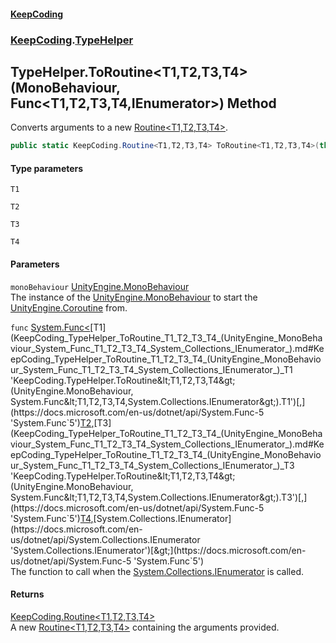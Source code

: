 #### [KeepCoding](index.md 'index')
### [KeepCoding](KeepCoding.md 'KeepCoding').[TypeHelper](KeepCoding_TypeHelper.md 'KeepCoding.TypeHelper')
## TypeHelper.ToRoutine&lt;T1,T2,T3,T4&gt;(MonoBehaviour, Func&lt;T1,T2,T3,T4,IEnumerator&gt;) Method
Converts arguments to a new [Routine&lt;T1,T2,T3,T4&gt;](KeepCoding_Routine_T1_T2_T3_T4_.md 'KeepCoding.Routine&lt;T1,T2,T3,T4&gt;').  
```csharp
public static KeepCoding.Routine<T1,T2,T3,T4> ToRoutine<T1,T2,T3,T4>(this UnityEngine.MonoBehaviour monoBehaviour, System.Func<T1,T2,T3,T4,System.Collections.IEnumerator> func);
```
#### Type parameters
<a name='KeepCoding_TypeHelper_ToRoutine_T1_T2_T3_T4_(UnityEngine_MonoBehaviour_System_Func_T1_T2_T3_T4_System_Collections_IEnumerator_)_T1'></a>
`T1`  
  
<a name='KeepCoding_TypeHelper_ToRoutine_T1_T2_T3_T4_(UnityEngine_MonoBehaviour_System_Func_T1_T2_T3_T4_System_Collections_IEnumerator_)_T2'></a>
`T2`  
  
<a name='KeepCoding_TypeHelper_ToRoutine_T1_T2_T3_T4_(UnityEngine_MonoBehaviour_System_Func_T1_T2_T3_T4_System_Collections_IEnumerator_)_T3'></a>
`T3`  
  
<a name='KeepCoding_TypeHelper_ToRoutine_T1_T2_T3_T4_(UnityEngine_MonoBehaviour_System_Func_T1_T2_T3_T4_System_Collections_IEnumerator_)_T4'></a>
`T4`  
  
#### Parameters
<a name='KeepCoding_TypeHelper_ToRoutine_T1_T2_T3_T4_(UnityEngine_MonoBehaviour_System_Func_T1_T2_T3_T4_System_Collections_IEnumerator_)_monoBehaviour'></a>
`monoBehaviour` [UnityEngine.MonoBehaviour](https://docs.microsoft.com/en-us/dotnet/api/UnityEngine.MonoBehaviour 'UnityEngine.MonoBehaviour')  
The instance of the [UnityEngine.MonoBehaviour](https://docs.microsoft.com/en-us/dotnet/api/UnityEngine.MonoBehaviour 'UnityEngine.MonoBehaviour') to start the [UnityEngine.Coroutine](https://docs.microsoft.com/en-us/dotnet/api/UnityEngine.Coroutine 'UnityEngine.Coroutine') from.
  
<a name='KeepCoding_TypeHelper_ToRoutine_T1_T2_T3_T4_(UnityEngine_MonoBehaviour_System_Func_T1_T2_T3_T4_System_Collections_IEnumerator_)_func'></a>
`func` [System.Func&lt;](https://docs.microsoft.com/en-us/dotnet/api/System.Func-5 'System.Func`5')[T1](KeepCoding_TypeHelper_ToRoutine_T1_T2_T3_T4_(UnityEngine_MonoBehaviour_System_Func_T1_T2_T3_T4_System_Collections_IEnumerator_).md#KeepCoding_TypeHelper_ToRoutine_T1_T2_T3_T4_(UnityEngine_MonoBehaviour_System_Func_T1_T2_T3_T4_System_Collections_IEnumerator_)_T1 'KeepCoding.TypeHelper.ToRoutine&lt;T1,T2,T3,T4&gt;(UnityEngine.MonoBehaviour, System.Func&lt;T1,T2,T3,T4,System.Collections.IEnumerator&gt;).T1')[,](https://docs.microsoft.com/en-us/dotnet/api/System.Func-5 'System.Func`5')[T2](KeepCoding_TypeHelper_ToRoutine_T1_T2_T3_T4_(UnityEngine_MonoBehaviour_System_Func_T1_T2_T3_T4_System_Collections_IEnumerator_).md#KeepCoding_TypeHelper_ToRoutine_T1_T2_T3_T4_(UnityEngine_MonoBehaviour_System_Func_T1_T2_T3_T4_System_Collections_IEnumerator_)_T2 'KeepCoding.TypeHelper.ToRoutine&lt;T1,T2,T3,T4&gt;(UnityEngine.MonoBehaviour, System.Func&lt;T1,T2,T3,T4,System.Collections.IEnumerator&gt;).T2')[,](https://docs.microsoft.com/en-us/dotnet/api/System.Func-5 'System.Func`5')[T3](KeepCoding_TypeHelper_ToRoutine_T1_T2_T3_T4_(UnityEngine_MonoBehaviour_System_Func_T1_T2_T3_T4_System_Collections_IEnumerator_).md#KeepCoding_TypeHelper_ToRoutine_T1_T2_T3_T4_(UnityEngine_MonoBehaviour_System_Func_T1_T2_T3_T4_System_Collections_IEnumerator_)_T3 'KeepCoding.TypeHelper.ToRoutine&lt;T1,T2,T3,T4&gt;(UnityEngine.MonoBehaviour, System.Func&lt;T1,T2,T3,T4,System.Collections.IEnumerator&gt;).T3')[,](https://docs.microsoft.com/en-us/dotnet/api/System.Func-5 'System.Func`5')[T4](KeepCoding_TypeHelper_ToRoutine_T1_T2_T3_T4_(UnityEngine_MonoBehaviour_System_Func_T1_T2_T3_T4_System_Collections_IEnumerator_).md#KeepCoding_TypeHelper_ToRoutine_T1_T2_T3_T4_(UnityEngine_MonoBehaviour_System_Func_T1_T2_T3_T4_System_Collections_IEnumerator_)_T4 'KeepCoding.TypeHelper.ToRoutine&lt;T1,T2,T3,T4&gt;(UnityEngine.MonoBehaviour, System.Func&lt;T1,T2,T3,T4,System.Collections.IEnumerator&gt;).T4')[,](https://docs.microsoft.com/en-us/dotnet/api/System.Func-5 'System.Func`5')[System.Collections.IEnumerator](https://docs.microsoft.com/en-us/dotnet/api/System.Collections.IEnumerator 'System.Collections.IEnumerator')[&gt;](https://docs.microsoft.com/en-us/dotnet/api/System.Func-5 'System.Func`5')  
The function to call when the [System.Collections.IEnumerator](https://docs.microsoft.com/en-us/dotnet/api/System.Collections.IEnumerator 'System.Collections.IEnumerator') is called.
  
#### Returns
[KeepCoding.Routine&lt;](KeepCoding_Routine_T1_T2_T3_T4_.md 'KeepCoding.Routine&lt;T1,T2,T3,T4&gt;')[T1](KeepCoding_TypeHelper_ToRoutine_T1_T2_T3_T4_(UnityEngine_MonoBehaviour_System_Func_T1_T2_T3_T4_System_Collections_IEnumerator_).md#KeepCoding_TypeHelper_ToRoutine_T1_T2_T3_T4_(UnityEngine_MonoBehaviour_System_Func_T1_T2_T3_T4_System_Collections_IEnumerator_)_T1 'KeepCoding.TypeHelper.ToRoutine&lt;T1,T2,T3,T4&gt;(UnityEngine.MonoBehaviour, System.Func&lt;T1,T2,T3,T4,System.Collections.IEnumerator&gt;).T1')[,](KeepCoding_Routine_T1_T2_T3_T4_.md 'KeepCoding.Routine&lt;T1,T2,T3,T4&gt;')[T2](KeepCoding_TypeHelper_ToRoutine_T1_T2_T3_T4_(UnityEngine_MonoBehaviour_System_Func_T1_T2_T3_T4_System_Collections_IEnumerator_).md#KeepCoding_TypeHelper_ToRoutine_T1_T2_T3_T4_(UnityEngine_MonoBehaviour_System_Func_T1_T2_T3_T4_System_Collections_IEnumerator_)_T2 'KeepCoding.TypeHelper.ToRoutine&lt;T1,T2,T3,T4&gt;(UnityEngine.MonoBehaviour, System.Func&lt;T1,T2,T3,T4,System.Collections.IEnumerator&gt;).T2')[,](KeepCoding_Routine_T1_T2_T3_T4_.md 'KeepCoding.Routine&lt;T1,T2,T3,T4&gt;')[T3](KeepCoding_TypeHelper_ToRoutine_T1_T2_T3_T4_(UnityEngine_MonoBehaviour_System_Func_T1_T2_T3_T4_System_Collections_IEnumerator_).md#KeepCoding_TypeHelper_ToRoutine_T1_T2_T3_T4_(UnityEngine_MonoBehaviour_System_Func_T1_T2_T3_T4_System_Collections_IEnumerator_)_T3 'KeepCoding.TypeHelper.ToRoutine&lt;T1,T2,T3,T4&gt;(UnityEngine.MonoBehaviour, System.Func&lt;T1,T2,T3,T4,System.Collections.IEnumerator&gt;).T3')[,](KeepCoding_Routine_T1_T2_T3_T4_.md 'KeepCoding.Routine&lt;T1,T2,T3,T4&gt;')[T4](KeepCoding_TypeHelper_ToRoutine_T1_T2_T3_T4_(UnityEngine_MonoBehaviour_System_Func_T1_T2_T3_T4_System_Collections_IEnumerator_).md#KeepCoding_TypeHelper_ToRoutine_T1_T2_T3_T4_(UnityEngine_MonoBehaviour_System_Func_T1_T2_T3_T4_System_Collections_IEnumerator_)_T4 'KeepCoding.TypeHelper.ToRoutine&lt;T1,T2,T3,T4&gt;(UnityEngine.MonoBehaviour, System.Func&lt;T1,T2,T3,T4,System.Collections.IEnumerator&gt;).T4')[&gt;](KeepCoding_Routine_T1_T2_T3_T4_.md 'KeepCoding.Routine&lt;T1,T2,T3,T4&gt;')  
A new [Routine&lt;T1,T2,T3,T4&gt;](KeepCoding_Routine_T1_T2_T3_T4_.md 'KeepCoding.Routine&lt;T1,T2,T3,T4&gt;') containing the arguments provided.
